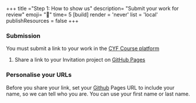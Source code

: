 +++
title ="Step 1: How to show us"
description= "Submit your work for review"
emoji= "🤖"
time= 5
[build]
  render = 'never'
  list = 'local'
  publishResources = false 
+++

### Submission

You must submit a link to your work in the [CYF Course platform](https://application-process.codeyourfuture.io)

1. Share a link to your Invitation project on [GitHub Pages](https://pages.github.com/)

### Personalise your URLs

Before you share your link, set your [Github](https://github.com/) Pages URL to include your name, so we can tell who you are. You can use your first name or last name.

